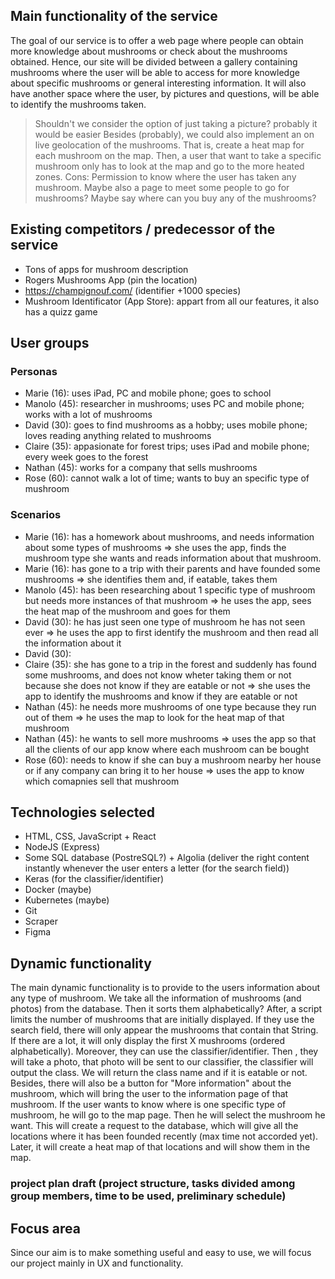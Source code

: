 ## Main functionality of the service
The goal of our service is to offer a web page where people can obtain more knowledge about mushrooms or check about the mushrooms obtained.
Hence, our site will be divided between a gallery containing mushrooms where the user will be able to access for more knowledge about specific mushrooms or general interesting information. It will also have another space where the user, by pictures and questions, will be able to identify the mushrooms taken.
> Shouldn't we consider the option of just taking a picture? probably it would be easier
> Besides (probably), we could also implement an on live geolocation of the mushrooms. That is, create a heat map for each mushroom on the map. Then, a user that want to take a specific mushroom only has to look at the map and go to the more heated zones. Cons: Permission to know where the user has taken any mushroom.
> Maybe also a page to meet some people to go for mushrooms?
> Maybe say where can you buy any of the mushrooms?

## Existing competitors / predecessor of the service
- Tons of apps for mushroom description
- Rogers Mushrooms App (pin the location)
- https://champignouf.com/ (identifier +1000 species)
- Mushroom Identificator (App Store): appart from all our features, it also has a quizz game

## User groups
### Personas
- Marie (16): uses iPad, PC and mobile phone; goes to school
- Manolo (45): researcher in mushrooms; uses PC and mobile phone; works with a lot of mushrooms
- David (30): goes to find mushrooms as a hobby; uses mobile phone; loves reading anything related to mushrooms
- Claire (35): appasionate for forest trips; uses iPad and mobile phone; every week goes to the forest
- Nathan (45): works for a company that sells mushrooms
- Rose (60): cannot walk a lot of time; wants to buy an specific type of mushroom

### Scenarios
- Marie (16): has a homework about mushrooms, and needs information about some types of mushrooms => she uses the app, finds the mushroom type she wants and reads information about that mushroom.
- Marie (16): has gone to a trip with their parents and have founded some mushrooms => she identifies them and, if eatable, takes them
- Manolo (45): has been researching about 1 specific type of mushroom but needs more instances of that mushroom => he uses the app, sees the heat map of the mushroom and goes for them
- David (30): he has just seen one type of mushroom he has not seen ever => he uses the app to first identify the mushroom and then read all the information about it
- David (30):
- Claire (35): she has gone to a trip in the forest and suddenly has found some mushrooms, and does not know wheter taking them or not because she does not know if they are eatable or not => she uses the app to identify the mushrooms and know if they are eatable or not
- Nathan (45): he needs more mushrooms of one type because they run out of them => he uses the map to look for the heat map of that mushroom
- Nathan (45): he wants to sell more mushrooms => uses the app so that all the clients of our app know where each mushroom can be bought
- Rose (60): needs to know if she can buy a mushroom nearby her house or if any company can bring it to her house => uses the app to know which comapnies sell that mushroom

## Technologies selected
- HTML, CSS, JavaScript + React
- NodeJS (Express)
- Some SQL database (PostreSQL?) + Algolia (deliver the right content instantly whenever  the user enters a letter (for the search field))
- Keras (for the classifier/identifier)
- Docker (maybe)
- Kubernetes (maybe)
- Git
- Scraper
- Figma

## Dynamic functionality
The main dynamic functionality is to provide to the users information about any type of mushroom. We take all the information of mushrooms (and photos) from the database. Then it sorts them alphabetically? After, a script limits the number of mushrooms that are initially displayed. If they use the search field, there will only appear the mushrooms that contain that String. If there are a lot, it will only display the first X mushrooms (ordered alphabetically).
Moreover, they can use the classifier/identifier. Then , they will take a photo, that photo will be sent to our classifier, the classifier will output the class. We will return the class name and if it is eatable or not. Besides, there will also be a button for "More information" about the mushroom, which will bring the user to the information page of that mushroom.
If the user wants to know where is one specific type of mushroom, he will go to the map page. Then he will select the mushroom he want. This will create a request to the database, which will give all the locations where it has been founded recently (max time not accorded yet). Later, it will create a heat map of that locations and will show them in the map.


### project plan draft (project structure, tasks divided among group members, time to be used, preliminary schedule)



## Focus area
Since our aim is to make something useful and easy to use, we will focus our project mainly in UX and functionality.
